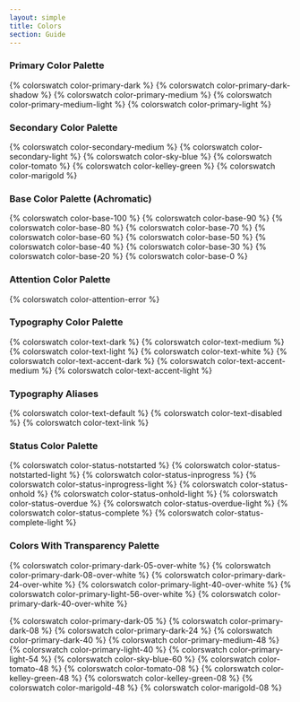 ```yaml
---
layout: simple
title: Colors
section: Guide
---
```


### Primary Color Palette
{% colorswatch color-primary-dark %}
{% colorswatch color-primary-dark-shadow %}
{% colorswatch color-primary-medium %}
{% colorswatch color-primary-medium-light %}
{% colorswatch color-primary-light %}

### Secondary Color Palette
{% colorswatch color-secondary-medium %}
{% colorswatch color-secondary-light %}
{% colorswatch color-sky-blue %}
{% colorswatch color-tomato %}
{% colorswatch color-kelley-green %}
{% colorswatch color-marigold %}

### Base Color Palette (Achromatic)
{% colorswatch color-base-100 %}
{% colorswatch color-base-90 %}
{% colorswatch color-base-80 %}
{% colorswatch color-base-70 %}
{% colorswatch color-base-60 %}
{% colorswatch color-base-50 %}
{% colorswatch color-base-40 %}
{% colorswatch color-base-30 %}
{% colorswatch color-base-20 %}
{% colorswatch color-base-0 %}

### Attention Color Palette
{% colorswatch color-attention-error %}

### Typography Color Palette
{% colorswatch color-text-dark %}
{% colorswatch color-text-medium %}
{% colorswatch color-text-light %}
{% colorswatch color-text-white %}
{% colorswatch color-text-accent-dark %}
{% colorswatch color-text-accent-medium %}
{% colorswatch color-text-accent-light %}

### Typography Aliases
{% colorswatch color-text-default %}
{% colorswatch color-text-disabled %}
{% colorswatch color-text-link %}


### Status Color Palette
{% colorswatch color-status-notstarted %}
{% colorswatch color-status-notstarted-light %}
{% colorswatch color-status-inprogress %}
{% colorswatch color-status-inprogress-light %}
{% colorswatch color-status-onhold %}
{% colorswatch color-status-onhold-light %}
{% colorswatch color-status-overdue %}
{% colorswatch color-status-overdue-light %}
{% colorswatch color-status-complete %}
{% colorswatch color-status-complete-light %}

### Colors With Transparency Palette
{% colorswatch color-primary-dark-05-over-white %}
{% colorswatch color-primary-dark-08-over-white %}
{% colorswatch color-primary-dark-24-over-white %}
{% colorswatch color-primary-light-40-over-white %}
{% colorswatch color-primary-light-56-over-white %}
{% colorswatch color-primary-dark-40-over-white %}

{% colorswatch color-primary-dark-05 %}
{% colorswatch color-primary-dark-08 %}
{% colorswatch color-primary-dark-24 %}
{% colorswatch color-primary-dark-40 %}
{% colorswatch color-primary-medium-48 %}
{% colorswatch color-primary-light-40 %}
{% colorswatch color-primary-light-54 %}
{% colorswatch color-sky-blue-60 %}
{% colorswatch color-tomato-48 %}
{% colorswatch color-tomato-08 %}
{% colorswatch color-kelley-green-48 %}
{% colorswatch color-kelley-green-08 %}
{% colorswatch color-marigold-48 %}
{% colorswatch color-marigold-08 %}
